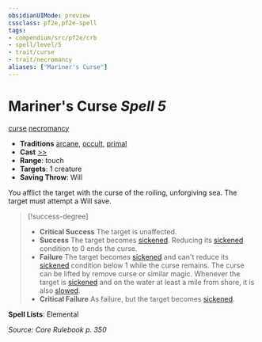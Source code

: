 ```yaml
---
obsidianUIMode: preview
cssclass: pf2e,pf2e-spell
tags:
- compendium/src/pf2e/crb
- spell/level/5
- trait/curse
- trait/necromancy
aliases: ["Mariner's Curse"]
---
```

# Mariner's Curse *Spell 5*   
[curse](curse.md "Curse Effect Trait")  [necromancy](necromancy.md "Necromancy School Trait")  

- **Traditions** [arcane](arcane.md "Arcane Tradition Trait"), [occult](occult.md "Occult Tradition Trait"), [primal](primal.md "Primal Tradition Trait")
- **Cast** [>>](chapter-9-playing-the-game.md#Actions "Two-Action") 
- **Range**: touch
- **Targets**: 1 creature
- **Saving Throw**: Will

You afflict the target with the curse of the roiling, unforgiving sea. The target must attempt a Will save.

> [!success-degree] 
> - **Critical Success** The target is unaffected.
> - **Success** The target becomes [sickened](conditions.md#Sickened). Reducing its [sickened](conditions.md#Sickened) condition to 0 ends the curse.
> - **Failure** The target becomes [sickened](conditions.md#Sickened) and can't reduce its [sickened](conditions.md#Sickened) condition below 1 while the curse remains. The curse can be lifted by remove curse or similar magic. Whenever the target is [sickened](conditions.md#Sickened) and on the water at least a mile from shore, it is also [slowed](conditions.md#Slowed).
> - **Critical Failure** As failure, but the target becomes [sickened](conditions.md#Sickened).

**Spell Lists**: Elemental

*Source: Core Rulebook p. 350*